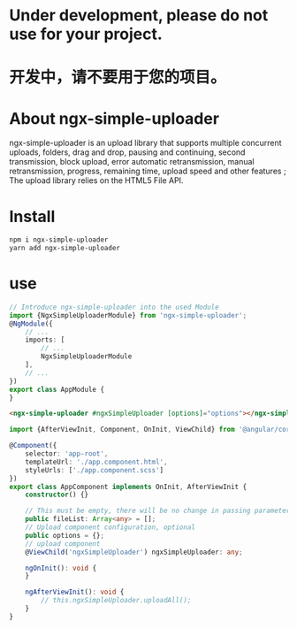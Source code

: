 # Under development, please do not use for your project.
# 开发中，请不要用于您的项目。

# About ngx-simple-uploader

ngx-simple-uploader is an upload library that supports multiple concurrent uploads, folders, drag and drop, pausing and continuing, second transmission, block upload, error automatic retransmission, manual retransmission, progress, remaining time, upload speed and other features ; The upload library relies on the HTML5 File API.

# Install
```sh
npm i ngx-simple-uploader
yarn add ngx-simple-uploader
```
# use

```typescript
// Introduce ngx-simple-uploader into the used Module
import {NgxSimpleUploaderModule} from 'ngx-simple-uploader';
@NgModule({
    // ...
    imports: [
        // ...
        NgxSimpleUploaderModule
    ],
    // ...
})
export class AppModule {
}
```

```html
<ngx-simple-uploader #ngxSimpleUploader [options]="options"></ngx-simple-uploader>
```

```typescript
import {AfterViewInit, Component, OnInit, ViewChild} from '@angular/core';

@Component({
    selector: 'app-root',
    templateUrl: './app.component.html',
    styleUrls: ['./app.component.scss']
})
export class AppComponent implements OnInit, AfterViewInit {
    constructor() {}

    // This must be empty, there will be no change in passing parameters
    public fileList: Array<any> = [];
    // Upload component configuration, optional
    public options = {};
    // upload component
    @ViewChild('ngxSimpleUploader') ngxSimpleUploader: any;

    ngOnInit(): void {
    }

    ngAfterViewInit(): void {
        // this.ngxSimpleUploader.uploadAll();
    }
}
```
